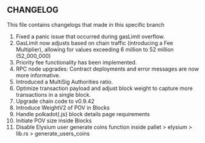 ## CHANGELOG
This file contains changelogs that made in this specific branch


1. Fixed a panic issue that occurred during gasLimit overflow.
2. GasLimit now adjusts based on chain traffic (introducing a Fee Multiplier), allowing for values exceeding 6 million to 52 million (52_000_000)
3. Priority fee functionality has been implemented.
4. RPC node upgrades: Contract deployments and error messages are now more informative.
5. Introduced a MultiSig Authorities ratio.
6. Optimize transaction payload and adjust block weight to capture more transactions in a single block.
7. Upgrade chain code to v0.9.42
8. Introduce WeightV2 of POV in Blocks
9. Handle polkadot{.js} block details page requirements
10. Initiate POV size inside Blocks
11. Disable Elysium user generate coins function inside pallet >  elysium > lib.rs > generate_users_coins